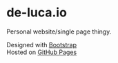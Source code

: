 de-luca.io
=====
Personal website/single page thingy.

Designed with [Bootstrap](http://getbootstrap.com)  
Hosted on [GitHub Pages](https://pages.github.com)  
